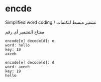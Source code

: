 # encde
Simplified word coding / تشفير مبسط للكلمات

مفتاح التشفير أي رقم

```batch
encode[e] decode[d]: e
word: hello
key: 19
axeeh

encode[e] decode[d]: d
word: axeeh
key: 19
hello

```
